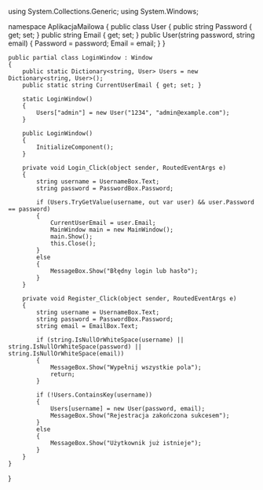 using System.Collections.Generic;
using System.Windows;

namespace AplikacjaMailowa
{
    public class User
    {
        public string Password { get; set; }
        public string Email { get; set; }
        public User(string password, string email)
        {
            Password = password;
            Email = email;
        }
    }

    public partial class LoginWindow : Window
    {
        public static Dictionary<string, User> Users = new Dictionary<string, User>();
        public static string CurrentUserEmail { get; set; }

        static LoginWindow()
        {
            Users["admin"] = new User("1234", "admin@example.com");
        }

        public LoginWindow()
        {
            InitializeComponent();
        }

        private void Login_Click(object sender, RoutedEventArgs e)
        {
            string username = UsernameBox.Text;
            string password = PasswordBox.Password;

            if (Users.TryGetValue(username, out var user) && user.Password == password)
            {
                CurrentUserEmail = user.Email;
                MainWindow main = new MainWindow();
                main.Show();
                this.Close();
            }
            else
            {
                MessageBox.Show("Błędny login lub hasło");
            }
        }

        private void Register_Click(object sender, RoutedEventArgs e)
        {
            string username = UsernameBox.Text;
            string password = PasswordBox.Password;
            string email = EmailBox.Text;

            if (string.IsNullOrWhiteSpace(username) || string.IsNullOrWhiteSpace(password) || string.IsNullOrWhiteSpace(email))
            {
                MessageBox.Show("Wypełnij wszystkie pola");
                return;
            }

            if (!Users.ContainsKey(username))
            {
                Users[username] = new User(password, email);
                MessageBox.Show("Rejestracja zakończona sukcesem");
            }
            else
            {
                MessageBox.Show("Użytkownik już istnieje");
            }
        }
    }
}
